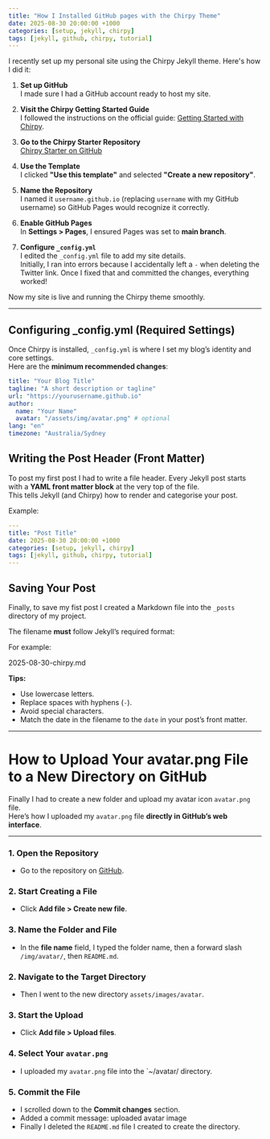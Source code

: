 ```yaml
---
title: "How I Installed GitHub pages with the Chirpy Theme"
date: 2025-08-30 20:00:00 +1000
categories: [setup, jekyll, chirpy]
tags: [jekyll, github, chirpy, tutorial]
---
```


I recently set up my personal site using the Chirpy Jekyll theme. Here's how I did it:

1. **Set up GitHub**  
   I made sure I had a GitHub account ready to host my site.

2. **Visit the Chirpy Getting Started Guide**  
   I followed the instructions on the official guide: [Getting Started with Chirpy](https://chirpy.cotes.page/posts/getting-started/).

3. **Go to the Chirpy Starter Repository**  
   [Chirpy Starter on GitHub](https://github.com/cotes2020/chirpy-starter)

4. **Use the Template**  
   I clicked **"Use this template"** and selected **"Create a new repository"**.

5. **Name the Repository**  
   I named it `username.github.io` (replacing `username` with my GitHub username) so GitHub Pages would recognize it correctly.

6. **Enable GitHub Pages**  
   In **Settings > Pages**, I ensured Pages was set to **main branch**.

7. **Configure `_config.yml`**  
   I edited the `_config.yml` file to add my site details.  
   Initially, I ran into errors because I accidentally left a `-` when deleting the Twitter link. Once I fixed that and committed the changes, everything worked!

Now my site is live and running the Chirpy theme smoothly.  

---

## Configuring _config.yml (Required Settings)

Once Chirpy is installed, `_config.yml` is where I set my blog’s identity and core settings.  
Here are the **minimum recommended changes**:

```yaml
title: "Your Blog Title"
tagline: "A short description or tagline"
url: "https://yourusername.github.io"
author:
  name: "Your Name"
  avatar: "/assets/img/avatar.png" # optional
lang: "en"
timezone: "Australia/Sydney
```

## Writing the Post Header (Front Matter)

To post my first post I had to write a file header. Every Jekyll post starts with a **YAML front matter block** at the very top of the file.  
This tells Jekyll (and Chirpy) how to render and categorise your post.

Example:

```yaml
---
title: "Post Title"
date: 2025-08-30 20:00:00 +1000
categories: [setup, jekyll, chirpy]
tags: [jekyll, github, chirpy, tutorial]
---
```

## Saving Your Post

Finally, to save my fist post I created a Markdown file into the `_posts` directory of my project.

The filename **must** follow Jekyll’s required format:


For example:

2025-08-30-chirpy.md

**Tips:**
- Use lowercase letters.
- Replace spaces with hyphens (`-`).
- Avoid special characters.
- Match the date in the filename to the `date` in your post’s front matter.

---

# How to Upload Your avatar.png File to a New Directory on GitHub

Finally I had to create a new folder and upload my avatar icon `avatar.png` file.  
Here’s how I uploaded my `avatar.png` file **directly in GitHub’s web interface**.

---

### 1. Open the Repository
- Go to the repository on [GitHub](https://github.com).

### 2. Start Creating a File
- Click **Add file > Create new file**.

### 3. Name the Folder and File
- In the **file name** field, I typed the folder name, then a forward slash `/img/avatar/`, then `README.md`.

### 2. Navigate to the Target Directory
- Then I went to the new directory `assets/images/avatar`. 

### 3. Start the Upload
- Click **Add file > Upload files**.

### 4. Select Your `avatar.png`
- I uploaded my `avatar.png` file into the `~/avatar/ directory.

### 5. Commit the File
- I scrolled down to the **Commit changes** section.
- Added a commit message: uploaded avatar image
- Finally I deleted the `README.md` file I created to create the directory.
